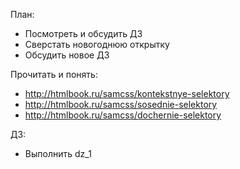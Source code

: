План:

- Посмотреть и обсудить ДЗ
- Сверстать новогоднюю открытку
- Обсудить новое ДЗ

Прочитать и понять:

- http://htmlbook.ru/samcss/kontekstnye-selektory
- http://htmlbook.ru/samcss/sosednie-selektory
- http://htmlbook.ru/samcss/dochernie-selektory

ДЗ:

- Выполнить dz_1

